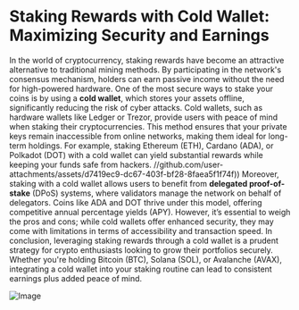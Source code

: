 # Staking Rewards with Cold Wallet: Maximizing Security and Earnings
In the world of cryptocurrency, staking rewards have become an attractive alternative to traditional mining methods. By participating in the network's consensus mechanism, holders can earn passive income without the need for high-powered hardware. One of the most secure ways to stake your coins is by using a **cold wallet**, which stores your assets offline, significantly reducing the risk of cyber attacks. 
Cold wallets, such as hardware wallets like Ledger or Trezor, provide users with peace of mind when staking their cryptocurrencies. This method ensures that your private keys remain inaccessible from online networks, making them ideal for long-term holdings. For example, staking Ethereum (ETH), Cardano (ADA), or Polkadot (DOT) with a cold wallet can yield substantial rewards while keeping your funds safe from hackers.
 //github.com/user-attachments/assets/d7419ec9-dc67-403f-bf28-8faea5f1f74f))
Moreover, staking with a cold wallet allows users to benefit from **delegated proof-of-stake** (DPoS) systems, where validators manage the network on behalf of delegators. Coins like ADA and DOT thrive under this model, offering competitive annual percentage yields (APY). However, it’s essential to weigh the pros and cons; while cold wallets offer enhanced security, they may come with limitations in terms of accessibility and transaction speed.
In conclusion, leveraging staking rewards through a cold wallet is a prudent strategy for crypto enthusiasts looking to grow their portfolios securely. Whether you're holding Bitcoin (BTC), Solana (SOL), or Avalanche (AVAX), integrating a cold wallet into your staking routine can lead to consistent earnings plus added peace of mind.

![Image](https://github.com/user-attachments/assets/d7419ec9-dc67-403f-bf28-8faea5f1f74f)
